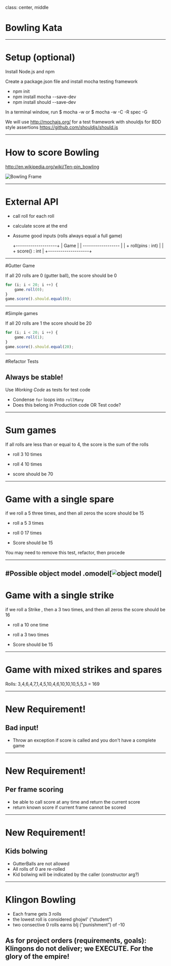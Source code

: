 class: center, middle

# Bowling Kata

---

# Setup (optional)

Install Node.js and npm

Create a package.json file and install mocha testing framework
 - npm init
 - npm install mocha --save-dev
 - npm install should --save-dev


In a terminal window, run 
$ mocha -w
or 
$ mocha -w -C -R spec -G 


We will use http://mochajs.org/ for a test framework with shouldjs for BDD style assertions https://github.com/shouldjs/should.js

---

# How to score Bowling

http://en.wikipedia.org/wiki/Ten-pin_bowling

![Bowling Frame](http://upload.wikimedia.org/wikipedia/commons/thumb/6/61/Bowlstrike.PNG/330px-Bowlstrike.PNG)

---


# External API

- call roll for each roll
- calculate score at the end
- Assume good inputs (rolls always equal a full game)


    +--------------------+
    | Game               |
    | ------------------ |
    | + roll(pins : int) |
    | + score() : int    |
    +--------------------+

---


#Gutter Game
    
If all 20 rolls are 0 (gutter ball), the score should be 0

```javascript
for (i; i < 20; i ++) {
    game.roll(0);
}
game.score().should.equal(0);
```
    

---

#Simple games
    
If all 20 rolls are 1 the score should be 20

```javascript
for (i; i < 20; i ++) {
    game.roll(1);
}
game.score().should.equal(20);
```
---

#Refactor Tests

## Always be stable!

Use *Working Code* as tests for test code

- Condense ``for`` loops into ``rollMany``
- Does this belong in Production code OR Test code?

---

# Sum games

If all rolls are less than or equal to 4, the score is the sum of the rolls 

- roll 3 10 times
- roll 4 10 times

- score should be 70

---

# Game with a single spare

if we roll a 5 three times, and then all zeros the score should be 15

- roll a 5 3 times
- roll 0 17 times

- Score should be 15

You may need to remove this test, refactor, then procede 

---

#Possible object model
.omodel[![object model](https://raw.github.com/pixelhandler/vagrant-dev-env/bowling/www/app/images/frame_class_next.png)]
---

# Game with a single strike

if we roll a Strike , then a 3 two times, and then all zeros the score should be 16

- roll a 10 one time
- roll a 3 two times

- Score should be 15

---

# Game with mixed strikes and spares

Rolls:
3,4,6,4,7,1,4,5,10,4,6,10,10,10,5,5,3 = 169

---

# New Requirement!

## Bad input!
- Throw an exception if score is called and you don't have a complete game

---

# New Requirement!

## Per frame scoring

- be able to call score at any time and return the current score
- return known score if current frame cannot be scored


---

# New Requirement!

## Kids bolwing

- GutterBalls are not allowed
- All rolls of 0 are re-rolled
- Kid bolwing will be indicated by the caller (constructor arg?)

 
---

# Klingon Bowling

- Each frame gets 3 rolls
- the lowest roll is considered ghojwI' (“student”)
- two consective 0 rolls earns bIj (“punishment”) of -10

## As for project orders (requirements, goals): Klingons do not deliver; we EXECUTE. For the glory of the empire!
